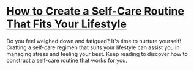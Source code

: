 
# [How to Create a Self-Care Routine That Fits Your Lifestyle](https://www.mindhaste.com/t/self-care/how-to-create-a-self-care-routine-that-fits-your-lifestyle-299)

Do you feel weighed down and fatigued? It's time to nurture yourself! Crafting a self-care regimen that suits your lifestyle can assist you in managing stress and feeling your best. Keep reading to discover how to construct a self-care routine that works for you.
    